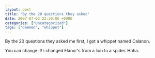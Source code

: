 ```yaml
---
layout: post
title: "By the 20 questions they asked"
date: 2007-07-02 22:30:00 +0000
categories: ["Uncategorized"]
tags: ["daemon", "whippet"]
---
```


By the 20 questions they asked me first, I got a whippet named Calanon. 

You can change it! I changed Elanor's from a lion to a spider. Haha.